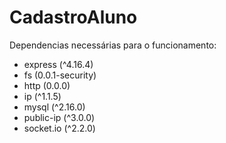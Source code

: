 # CadastroAluno
Dependencias necessárias para o funcionamento:
- express (^4.16.4)
- fs (0.0.1-security)
- http (0.0.0)
- ip (^1.1.5)
- mysql (^2.16.0)
- public-ip (^3.0.0)
- socket.io (^2.2.0)
